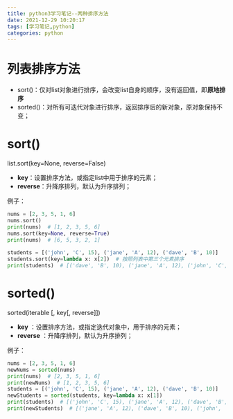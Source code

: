 ```yaml
---
title: python3学习笔记--两种排序方法
date: 2021-12-29 10:20:17
tags: [学习笔记,python]
categories: python
---
```

# 列表排序方法

- sort()：仅对list对象进行排序，会改变list自身的顺序，没有返回值，即**原地排序**
- sorted()：对所有可迭代对象进行排序，返回排序后的新对象，原对象保持不变；

# sort()

list.sort(key=None, reverse=False)

- **key**：设置排序方法，或指定list中用于排序的元素；
- **reverse**：升降序排列，默认为升序排列；

例子：

```python
nums = [2, 3, 5, 1, 6]
nums.sort()
print(nums)  # [1, 2, 3, 5, 6]
nums.sort(key=None, reverse=True)
print(nums)  # [6, 5, 3, 2, 1]
    
students = [('john', 'C', 15), ('jane', 'A', 12), ('dave', 'B', 10)]
students.sort(key=lambda x: x[2])  # 按照列表中第三个元素排序
print(students)  # [('dave', 'B', 10), ('jane', 'A', 12), ('john', 'C', 15)]
```

# sorted()

sorted(iterable [, key[, reverse]])

- **key** ：设置排序方法，或指定迭代对象中，用于排序的元素；
- **reverse** ：升降序排列，默认为升序排列；

例子：

```python
nums = [2, 3, 5, 1, 6]
newNums = sorted(nums)
print(nums)  # [2, 3, 5, 1, 6]
print(newNums)  # [1, 2, 3, 5, 6]
students = [('john', 'C', 15), ('jane', 'A', 12), ('dave', 'B', 10)]
newStudents = sorted(students, key=lambda x: x[1])
print(students)  # [('john', 'C', 15), ('jane', 'A', 12), ('dave', 'B', 10)]
print(newStudents)  # [('jane', 'A', 12), ('dave', 'B', 10), ('john', 'C', 15)]
```
<script src="https://readmore.openwrite.cn/js/readmore.js" type="text/javascript"></script>
<script>
    const btw = new BTWPlugin();
    btw.init({
        id: 'article-container',
        blogId: '28702-1640918923546-365',
        name: '龙儿之家',
        qrcode: 'https://blog.huangge1199.cn/images/WeaselLong.jpg',
        keyword: 'more',
    });
</script>
